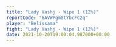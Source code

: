 ```yaml
---
title: "Lady Vashj - Wipe 1 (12%)"
reportCode: "6AVWPgm8tYbcFC2q"
player: "Belissama"
fight: "Lady Vashj - Wipe 1 (12%)"
date: 2021-10-20T19:00:04.987000+00:00
---
```

